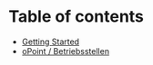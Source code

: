# Table of contents

* [Getting Started](README.md)
* [oPoint / Betriebsstellen](betriebsstellen.md)

